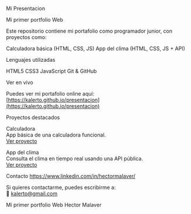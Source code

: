 Mi Presentacion

Mi primer portfolio Web 


Este repositorio contiene mi portafolio como programador junior, con proyectos como:

 Calculadora básica (HTML, CSS, JS)
 App del clima (HTML, CSS, JS + API)

Lenguajes  utilizadas

 HTML5
 CSS3
 JavaScript
 Git & GitHub

Ver en vivo

Puedes ver mi portafolio online aquí:  
 [https://kalerto.github.io/presentacion](https://kalerto.github.io/presentacion)

Proyectos destacados

Calculadora  
App básica de una calculadora funcional.  
[Ver proyecto](https://kalerto.github.io/presentacion/calculadora)

App del clima  
Consulta el clima en tiempo real usando una API pública.  
[Ver proyecto](https://kalerto.github.io/presentacion/clima)

  Contacto
    https://www.linkedin.com/in/hectormalaver/
    
Si quieres contactarme, puedes escribirme a:  
📧 kalerto@gmail.com

Mi primer portfolio Web Hector Malaver 


